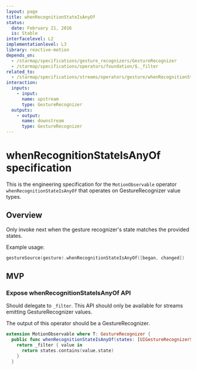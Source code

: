 ```yaml
---
layout: page
title: whenRecognitionStateIsAnyOf
status:
  date: February 21, 2016
  is: Stable
interfacelevel: L2
implementationlevel: L3
library: reactive-motion
depends_on:
  - /starmap/specifications/gesture_recognizers/GestureRecognizer
  - /starmap/specifications/operators/foundation/$._filter
related_to:
  - /starmap/specifications/streams/operators/gesture/whenRecognitionStateIs
interaction:
  inputs:
    - input:
      name: upstream
      type: GestureRecognizer
  outputs:
    - output:
      name: downstream
      type: GestureRecognizer
---
```


# whenRecognitionStateIsAnyOf specification

This is the engineering specification for the `MotionObservable` operator `whenRecognitionStateIsAnyOf` that
operates on GestureRecognizer value types.

## Overview

Only invoke next when the gesture recognizer's state matches the provided states.

Example usage:

```swift
gestureSource(gesture).whenRecognitionStateIsAnyOf([began, changed])
```

## MVP

### Expose whenRecognitionStateIsAnyOf API

Should delegate to `_filter`. This API should only be available for streams emitting
GestureRecognizer values.

The output of this operator should be a GestureRecognizer.

```swift
extension MotionObservable where T: GestureRecognizer {
  public func whenRecognitionStateIsAnyOf(states: [UIGestureRecognizerState]) -> MotionObservable<T> {
    return _filter { value in
      return states.contains(value.state)
    }
  }
```
